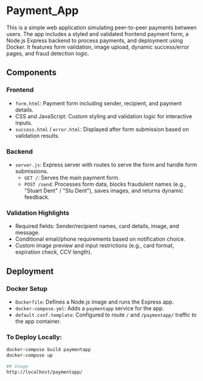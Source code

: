 # Payment_App

This is a simple web application simulating peer-to-peer payments between users. The app includes a styled and validated frontend payment form, a Node.js Express backend to process payments, and deployment using Docker. It features form validation, image upload, dynamic success/error pages, and fraud detection logic.

## Components

### Frontend
- `form.html`: Payment form including sender, recipient, and payment details.
- CSS and JavaScript: Custom styling and validation logic for interactive inputs.
- `success.html` / `error.html`: Displayed after form submission based on validation results.

### Backend
- `server.js`: Express server with routes to serve the form and handle form submissions.
  - `GET /`: Serves the main payment form.
  - `POST /send`: Processes form data, blocks fraudulent names (e.g., "Stuart Dent" / "Stu Dent"), saves images, and returns dynamic feedback.

### Validation Highlights
- Required fields: Sender/recipient names, card details, image, and message.
- Conditional email/phone requirements based on notification choice.
- Custom image preview and input restrictions (e.g., card format, expiration check, CCV length).
  
## Deployment

### Docker Setup
- `Dockerfile`: Defines a Node.js image and runs the Express app.
- `docker-compose.yml`: Adds a `paymentapp` service for the app.
- `default.conf.template`: Configured to route `/` and `/paymentapp/` traffic to the app container.

### To Deploy Locally:
```bash
docker-compose build paymentapp
docker-compose up

## Usage
http://localhost/paymentapp/


